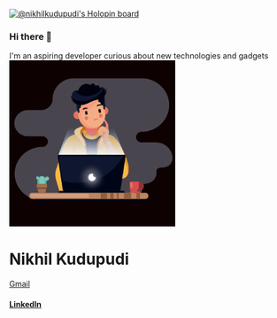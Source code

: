 [![@nikhilkudupudi's Holopin board](https://holopin.me/nikhilkudupudi)](https://holopin.io/@nikhilkudupudi)

### Hi there 👋 

 I'm an aspiring developer curious about new technologies and gadgets  
 <img width=auto  alt="hlo" src="https://github.com/Nikhil-Kudupudi/Nikhil-Kudupudi/blob/main/devintro.gif">
 
 # Nikhil Kudupudi 
 [Gmail](nikhilkudupudi@gmail.com)
 #### [LinkedIn](https://www.linkedin.com/in/kudupudi-nikhil-7aa0651b8/)
 

 
 
